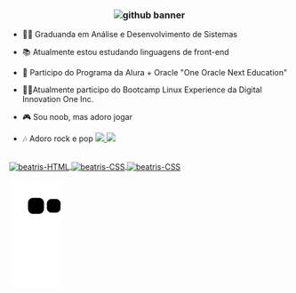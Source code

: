 ### <center>![github banner](https://user-images.githubusercontent.com/79115923/183532681-af0b616f-286e-4d3c-a4aa-d70f2578b6dc.png)</center>

- 🧑‍🎓 Graduanda em Análise e Desenvolvimento de Sistemas

- 📚 Atualmente estou estudando linguagens de front-end

- 📗 Participo do Programa da Alura + Oracle "One Oracle Next Education"

- 👩‍💻Atualmente participo do Bootcamp Linux Experience da Digital Innovation One Inc.

- 🎮 Sou noob, mas adoro jogar 

- 🎶 Adoro rock e pop
  <a href="https://github.com/beatrisantunes">
  <img height="180em" src="https://github-readme-stats.vercel.app/api?username=beatrisantunes&show_icons=true&theme=tokyonight&include_all_commits=true&count_private=true"/>
  <img height="180em" src="https://github-readme-stats.vercel.app/api/top-langs/?username=beatrisantunes&layout=compact&langs_count=7&theme=tokyonight"/>
</div>

<div style-"display:inline_block"><br>
          <img align="center" alt="beatris-HTML" height="30" width="40" src="https://cdn.jsdelivr.net/gh/devicons/devicon/icons/html5/html5-original.svg" />
          <img align="center" alt="beatris-CSS" height="30" width="40" src="https://cdn.jsdelivr.net/gh/devicons/devicon/icons/css3/css3-original.svg" />
          <img align="center" alt="beatris-CSS" height="30" width="40" src="https://cdn.jsdelivr.net/gh/devicons/devicon/icons/javascript/javascript-original.svg" />
        </div>  
          
![Snake animation](https://github.com/beatrisantunes/beatrisantunes/blob/output/github-contribution-grid-snake.svg)
